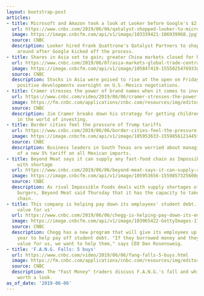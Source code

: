 ```yaml
---
layout: bootstrap-post
articles:
- title: Microsoft and Amazon took a look at Looker before Google's $2.6 billion purchase
  url: https://www.cnbc.com/2019/06/06/qatalyst-shopped-looker-to-microsoft-amazon-before-google-deal.html
  image: https://image.cnbcfm.com/api/v1/image/103339421-106939968.jpg?v=1453942399
  source: CNBC
  description: Looker hired Frank Quattrone's Qatalyst Partners to shop the company
    around after Google kicked off the process.
- title: Shares in Asia set to gain; greater China markets closed for holiday
  url: https://www.cnbc.com/2019/06/07/asia-markets-global-trade-central-banks-currencies-in-focus.html
  image: https://image.cnbcfm.com/api/v1/image/105847418-1555025476933gettyimages-1129771953.jpeg?v=1558482372
  source: CNBC
  description: Stocks in Asia were poised to rise at the open on Friday following
    positive developments overnight on U.S.-Mexico negotiations.
- title: Cramer stresses the power of brand names when it comes to investing
  url: https://www.cnbc.com/video/2019/06/06/cramer-stresses-the-power-of-brand-names-when-it-comes-to-investing.html
  image: https://fm.cnbc.com/applications/cnbc.com/resources/img/editorial/2019/06/06/105953753-15598625785ED3-MM-LIGHTNINGROUND-060619.600x400.jpg
  source: CNBC
  description: Jim Cramer breaks down his strategy for getting children interested
    in the world of investing.
- title: Border cities feel the pressure of Trump tariffs
  url: https://www.cnbc.com/2019/06/06/border-cities-feel-the-pressure-of-trump-tariffs.html
  image: https://image.cnbcfm.com/api/v1/image/105953633-1559856121445toll.jpg?v=1559856175
  source: CNBC
  description: Business leaders in South Texas are worried about managing the impact
    of a new 5% tariff on all Mexican imports.
- title: Beyond Meat says it can supply any fast-food chain as Impossible Foods struggles
    with shortage
  url: https://www.cnbc.com/2019/06/06/beyond-meat-says-it-can-supply-any-fast-food-chain-amid-rivals-shortage.html
  image: https://image.cnbcfm.com/api/v1/image/105953656-1559857325600gettyimages-1139039566.jpeg?v=1559857378
  source: CNBC
  description: As rival Impossible Foods deals with supply shortages of its plant-based
    burgers, Beyond Meat said Thursday that it has the capacity to take on any restaurant
    chain.
- title: This company is helping pay down its employees' student debt. 'They are creating
    value for us'
  url: https://www.cnbc.com/2019/06/06/chegg-is-helping-pay-down-its-employees-student-loan-debt.html
  image: https://image.cnbcfm.com/api/v1/image/103965422-GettyImages-170294330.jpg?v=1559068385
  source: CNBC
  description: Chegg has a new program that will give its employees up to $5,000 a
    year to help pay off student debt. "If they borrowed money and they are creating
    value for us, we want to help them," says CEO Dan Rosensweig.
- title: 'F.A.N.G. Falls: 5 buys'
  url: https://www.cnbc.com/video/2019/06/06/fang-falls-5-buys.html
  image: https://fm.cnbc.com/applications/cnbc.com/resources/img/editorial/2019/06/06/105953692-15598591815ED3-REQ-FM-REMIX-060619.600x400.jpg
  source: CNBC
  description: The "Fast Money" traders discuss F.A.N.G.'s fall and which stocks are
    worth a look.
as_of_date: '2019-06-06'
---
```


